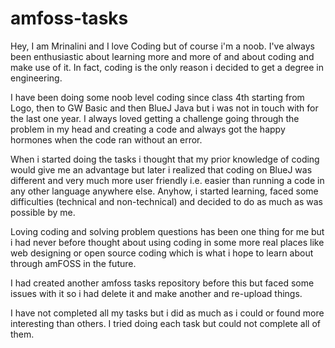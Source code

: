 # amfoss-tasks

Hey, I am Mrinalini and I love Coding but of course i'm a noob. I've always been enthusiastic about learning more and more of and about coding and make use of it. In fact, coding is the only reason i decided to get a degree in engineering.

I have been doing some noob level coding since class 4th starting from Logo, then to GW Basic and then BlueJ Java but i was not in touch with for the last one year. I always loved getting a challenge going through the problem in my head and creating a code and always got the happy hormones when the code ran without an error.

When i started doing the tasks i thought that my prior knowledge of coding would give me an advantage but later i realized that coding on BlueJ was different and very much more user friendly i.e. easier than running a code in any other language anywhere else. Anyhow, i started learning, faced some difficulties (technical and non-technical) and decided to do as much as was possible by me.

Loving coding and solving problem questions has been one thing for me but i had never before thought about using coding in some more real places like web designing or open source coding which is what i hope to learn about through amFOSS in the future.

I had created another amfoss tasks repository before this but faced some issues with it so i had delete it and make another and re-upload things.

I have not completed all my tasks but i did as much as i could or found more interesting than others. I tried doing each task but could not complete all of them.
